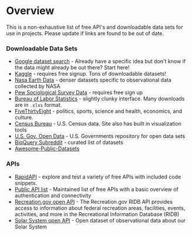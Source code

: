 # Overview
This is a non-exhaustive list of free API's and downloadable data sets for use in projects.
Please update if links are found to be out of date.


### Downloadable Data Sets
- [Google dataset search](https://datasetsearch.research.google.com/) - Already have a specific idea but don't know if the data might already be out there? Start here!
- [Kaggle](https://www.kaggle.com/datasets) - requires free signup. Tons of downloadable datasets!
- [Nasa Earth Data](https://earthdata.nasa.gov/earth-observation-data/find-data) - denser datasets specific to observational data collected by NASA
- [Pew Sociological Survey Data](https://www.pewresearch.org/internet/datasets/?_fsi=BqJ6IiI5) - requires free sign up
- [Bureau of Labor Statistics](https://www.bls.gov/data/) - slightly clunky interface. Many downloads are in `.xlxs` format.
- [FiveThirtyEight](https://data.fivethirtyeight.com/) -  politics, sports, science and health, economics, and culture.
- [Census Bureau](https://www.census.gov/data.html) - U.S. Census data. Site also has built in visualization tools
- [U.S. Gov. Open Data](https://www.data.gov/) - U.S. Governments repository for open data sets
- [BiqQuery Subreddit](https://www.reddit.com/r/bigquery/wiki/datasets) - curated list of datasets 
- [Awesome-Public-Datasets](https://github.com/awesomedata/awesome-public-datasets)

### APIs
- [RapidAPI](https://rapidapi.com/collection/list-of-free-apis) - explore and test a variety of free APIs with included code snippets.
- [Public API list](https://github.com/public-apis/public-apis) - Maintained list of free APIs with a basic overview of authentication and connectivity
- [Recreation.gov open API](https://ridb.recreation.gov/landing) - The Recreation.gov RIDB API provides access to information about federal recreation areas, facilities, events, activities, and more in the Recreational Information Database (RIDB)
- [Solar System open API](https://api.le-systeme-solaire.net/en/) - Open dataset of observational data about our Solar System
